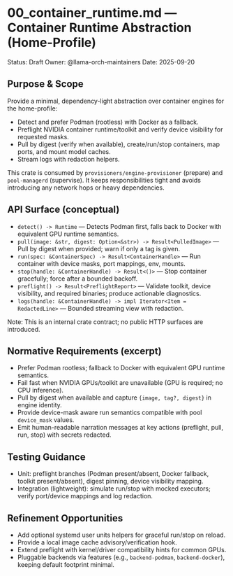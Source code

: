 # 00_container_runtime.md — Container Runtime Abstraction (Home-Profile)

Status: Draft
Owner: @llama-orch-maintainers
Date: 2025-09-20

## Purpose & Scope

Provide a minimal, dependency-light abstraction over container engines for the home-profile:
- Detect and prefer Podman (rootless) with Docker as a fallback.
- Preflight NVIDIA container runtime/toolkit and verify device visibility for requested masks.
- Pull by digest (verify when available), create/run/stop containers, map ports, and mount model caches.
- Stream logs with redaction helpers.

This crate is consumed by `provisioners/engine-provisioner` (prepare) and `pool-managerd` (supervise). It keeps responsibilities tight and avoids introducing any network hops or heavy dependencies.

## API Surface (conceptual)

- `detect() -> Runtime` — Detects Podman first, falls back to Docker with equivalent GPU runtime semantics.
- `pull(image: &str, digest: Option<&str>) -> Result<PulledImage>` — Pull by digest when provided; warn if only a tag is given.
- `run(spec: &ContainerSpec) -> Result<ContainerHandle>` — Run container with device masks, port mappings, env, mounts.
- `stop(handle: &ContainerHandle) -> Result<()>` — Stop container gracefully; force after a bounded backoff.
- `preflight() -> Result<PreflightReport>` — Validate toolkit, device visibility, and required binaries; produce actionable diagnostics.
- `logs(handle: &ContainerHandle) -> impl Iterator<Item = RedactedLine>` — Bounded streaming view with redaction.

Note: This is an internal crate contract; no public HTTP surfaces are introduced.

## Normative Requirements (excerpt)

- Prefer Podman rootless; fallback to Docker with equivalent GPU runtime semantics.
- Fail fast when NVIDIA GPUs/toolkit are unavailable (GPU is required; no CPU inference).
- Pull by digest when available and capture `{image, tag?, digest}` in engine identity.
- Provide device-mask aware run semantics compatible with pool `device_mask` values.
- Emit human-readable narration messages at key actions (preflight, pull, run, stop) with secrets redacted.

## Testing Guidance

- Unit: preflight branches (Podman present/absent, Docker fallback, toolkit present/absent), digest pinning, device visibility mapping.
- Integration (lightweight): simulate run/stop with mocked executors; verify port/device mappings and log redaction.

## Refinement Opportunities

- Add optional systemd user units helpers for graceful run/stop on reload.
- Provide a local image cache advisory/verification hook.
- Extend preflight with kernel/driver compatibility hints for common GPUs.
- Pluggable backends via features (e.g., `backend-podman`, `backend-docker`), keeping default footprint minimal.
